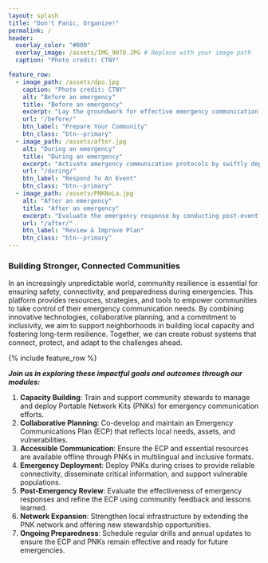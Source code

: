```yaml
---
layout: splash
title: "Don't Panic, Organize!"
permalink: /
header:
  overlay_color: "#000"
  overlay_image: /assets/IMG_9078.JPG # Replace with your image path
  caption: "Photo credit: CTNY"

feature_row:
  - image_path: /assets/dpo.jpg
    caption: "Photo credit: CTNY"
    alt: "Before an emergency"
    title: "Before an emergency"
    excerpt: "Lay the groundwork for effective emergency communication by building local capacity and training Digital Stewards as first responders. Develop a collaborative Emergency Communications Plan (ECP) through community workshops, ensuring it is accessible, inclusive, and adaptable to the community’s evolving needs."
    url: "/before/"
    btn_label: "Prepare Your Community"
    btn_class: "btn--primary"
  - image_path: /assets/after.jpg
    alt: "During an emergency"
    title: "During an emergency"
    excerpt: "Activate emergency communication protocols by swiftly deploying PNKs to critical locations, prioritizing vulnerable populations. Ensure reliable connectivity and offline access to essential resources, while fostering community engagement through clear, multilingual communication. Empower stewards to coordinate efforts and maintain a responsive feedback loop with residents."
    url: "/during/"
    btn_label: "Respond To An Event"
    btn_class: "btn--primary"
  - image_path: /assets/PNKNoLa.jpg
    alt: "After an emergency"
    title: "After an emergency"
    excerpt: "Evaluate the emergency response by conducting post-event reviews and analyzing PNK usage data to refine the ECP. Enhance the network by adding nodes and updating resources, while sustaining community involvement through stewardship opportunities and annual drills to ensure continued readiness and resilience."
    url: "/after/"
    btn_label: "Review & Improve Plan"
    btn_class: "btn--primary"
---
```

### Building Stronger, Connected Communities

In an increasingly unpredictable world, community resilience is essential for ensuring safety, connectivity, and preparedness during emergencies. This platform provides resources, strategies, and tools to empower communities to take control of their emergency communication needs. By combining innovative technologies, collaborative planning, and a commitment to inclusivity, we aim to support neighborhoods in building local capacity and fostering long-term resilience. Together, we can create robust systems that connect, protect, and adapt to the challenges ahead. 

{% include feature_row %}

**_Join us in exploring these impactful goals and outcomes through our modules:_**

1. **Capacity Building**: Train and support community stewards to manage and deploy Portable Network Kits (PNKs) for emergency communication efforts.
2. **Collaborative Planning**: Co-develop and maintain an Emergency Communications Plan (ECP) that reflects local needs, assets, and vulnerabilities.
3. **Accessible Communication**: Ensure the ECP and essential resources are available offline through PNKs in multilingual and inclusive formats.
4. **Emergency Deployment**: Deploy PNKs during crises to provide reliable connectivity, disseminate critical information, and support vulnerable populations.
5. **Post-Emergency Review**: Evaluate the effectiveness of emergency responses and refine the ECP using community feedback and lessons learned.
6. **Network Expansion**: Strengthen local infrastructure by extending the PNK network and offering new stewardship opportunities.
7. **Ongoing Preparedness**: Schedule regular drills and annual updates to ensure the ECP and PNKs remain effective and ready for future emergencies.
